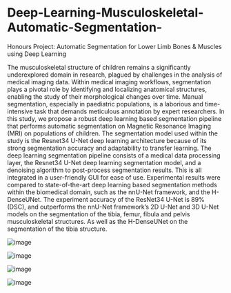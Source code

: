 # Deep-Learning-Musculoskeletal-Automatic-Segmentation-
Honours Project: Automatic Segmentation for Lower Limb Bones &amp; Muscles using Deep Learning

The musculoskeletal structure of children remains a significantly underexplored domain in research, plagued by
challenges in the analysis of medical imaging data. Within medical imaging workflows, segmentation plays a
pivotal role by identifying and localizing anatomical structures, enabling the study of their morphological
changes over time. Manual segmentation, especially in paediatric populations, is a laborious and time-intensive
task that demands meticulous annotation by expert researchers. In this study, we propose a robust deep learning
based segmentation pipeline that performs automatic segmentation on Magnetic Resonance Imaging (MRI) on
populations of children. The segmentation model used within the study is the Resnet34 U-Net deep learning
architecture because of its strong segmentation accuracy and adaptability to transfer learning. The deep learning
segmentation pipeline consists of a medical data processing layer, the Resnet34 U-Net deep learning
segmentation model, and a denoising algorithm to post-process segmentation results. This is all integrated in a
user-friendly GUI for ease of use. Experimental results were compared to state-of-the-art deep learning based
segmentation methods within the biomedical domain, such as the nnU-Net framework, and the H-DenseUNet.
The experiment accuracy of the ResNet34 U-Net is 89% (DSC), and outperforms the nnU-Net framework’s 2D
U-Net and 3D U-Net models on the segmentation of the tibia, femur, fibula and pelvis musculoskeletal
structures. As well as the H-DenseUNet on the segmentation of the tibia structure.



![image](https://github.com/asif-jc/Deep-Learning-Musculoskeletal-Automatic-Segmentation-/assets/126116359/469661d9-c3a0-45d1-8109-cb2372f06b6c)

![image](https://github.com/asif-jc/Deep-Learning-Musculoskeletal-Automatic-Segmentation-/assets/126116359/516f6b75-d079-47ed-bac0-a4cdf73369bb)

![image](https://github.com/asif-jc/Deep-Learning-Musculoskeletal-Automatic-Segmentation-/assets/126116359/878f69b6-6914-468a-8d0a-1f30ead7aa86)

![image](https://github.com/asif-jc/Deep-Learning-Musculoskeletal-Automatic-Segmentation-/assets/126116359/c4557e3a-0a0f-49c3-993b-7be684fdb241)
